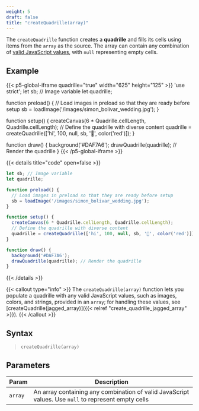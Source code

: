 ```yaml
---
weight: 5
draft: false
title: "createQuadrille(array)"
---
```


The `createQuadrille` function creates a **quadrille** and fills its cells using items from the `array` as the source. The array can contain any combination of [valid JavaScript values](https://www.w3schools.com/js/js_datatypes.asp), with `null` representing empty cells.

## Example

{{< p5-global-iframe quadrille="true" width="625" height="125" >}}
'use strict';
let sb; // Image variable
let quadrille;

function preload() {
  // Load images in preload so that they are ready before setup
  sb = loadImage('/images/simon_bolivar_wedding.jpg');
}

function setup() {
  createCanvas(6 * Quadrille.cellLength, Quadrille.cellLength);
  // Define the quadrille with diverse content
  quadrille = createQuadrille(['hi', 100, null, sb, '🦜', color('red')]);
}

function draw() {
  background('#DAF7A6');
  drawQuadrille(quadrille); // Render the quadrille
}
{{< /p5-global-iframe >}}

{{< details title="code" open=false >}}
```js
let sb; // Image variable
let quadrille;

function preload() {
  // Load images in preload so that they are ready before setup
  sb = loadImage('/images/simon_bolivar_wedding.jpg');
}

function setup() {
  createCanvas(6 * Quadrille.cellLength, Quadrille.cellLength);
  // Define the quadrille with diverse content
  quadrille = createQuadrille(['hi', 100, null, sb, '🦜', color('red')]);
}

function draw() {
  background('#DAF7A6');
  drawQuadrille(quadrille); // Render the quadrille
}
```
{{< /details >}}

{{< callout type="info" >}}
The `createQuadrille(array)` function lets you populate a quadrille with any valid JavaScript values, such as images, colors, and strings, provided in an `array`; for handling these values, see [createQuadrille(jagged_array)]({{< relref "create_quadrille_jagged_array" >}}).
{{< /callout >}}

## Syntax

> `createQuadrille(array)`

## Parameters

| Param | Description                                                                                                                                        |
|-------|----------------------------------------------------------------------------------------------------------------------------------------------------|
| `array` | An array containing any combination of valid JavaScript values. Use `null` to represent empty cells |